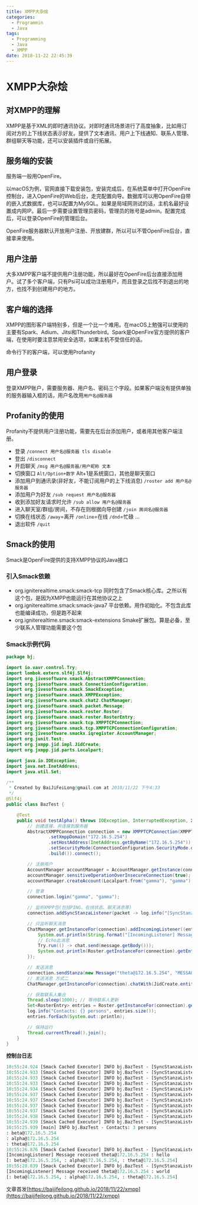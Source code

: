 ```yaml
---
title: XMPP大杂烩
categories:
  - Programmin
  - Java
tags:
  - Programming
  - Java
  - XMPP
date: 2018-11-22 22:45:39
---
```


# XMPP大杂烩

## 对XMPP的理解

XMPP是基于XML的即时通讯协议。对即时通讯场景进行了高度抽象，比如用订阅对方的上下线状态表示好友。提供了文本通讯、用户上下线通知、联系人管理、群组聊天等功能，还可以安装插件或自行拓展。

## 服务端的安装

服务端一般用OpenFire。

以macOS为例，官网直接下载安装包，安装完成后，在系统菜单中打开OpenFire控制台，进入OpenFire的Web后台，走完配置向导。数据库可以用OpenFire自带的嵌入式数据库，也可以配置为MySQL。如果是局域网测试的话，主机名最好设置成内网IP。最后一步需要设置管理员密码，管理员的账号是admin。配置完成后，可以登录OpenFire的管理后台。

<!--more-->

OpenFire服务器默认开放用户注册、开放建群，所以可以不管OpenFire后台，直接拿来使用。

## 用户注册

大多XMPP客户端不提供用户注册功能，所以最好在OpenFire后台直接添加用户。试了多个客户端，只有Psi可以成功注册用户，而且登录之后找不到退出的地方，也找不到创建用户的地方。

## 客户端的选择

XMPP的图形客户端特别多，但是一个比一个难用。在macOS上勉强可以使用的主要有Spark、Adium、Jitsi和Thunderbird。Spark是OpenFire官方提供的客户端，在使用时要注意禁用安全选项，如果主机不受信任的话。

命令行下的客户端，可以使用Profanity

## 用户登录

登录XMPP账户，需要服务器、用户名、密码三个字段。如果客户端没有提供单独的服务器输入框的话，用户名改用`用户名@服务器`

## Profanity的使用

Profanity不提供用户注册功能，需要先在后台添加用户，或者用其他客户端注册。

- 登录 `/connect 用户名@服务器 tls disable`
- 登出 `/disconnect`
- 开启聊天 `/msg 用户名@服务器/用户昵称 文本`
- 切换窗口 `Alt/Option+数字` Alt+1是系统窗口，其他是聊天窗口
- 添加用户到通讯录(非好友，不能订阅用户的上下线消息) `/roster add 用户名@服务器`
- 添加用户为好友 `/sub request 用户名@服务器`
- 收到添加好友请求时允许 `/sub allow 用户名@服务器`
- 进入聊天室/群组/房间，不存在则根据向导创建 `/join 房间名@服务器`
- 切换在线状态 `/away`=离开 `/online`=在线 `/dnd`=忙碌 ...
- 退出软件 `/quit`

## Smack的使用

Smack是OpenFire提供的支持XMPP协议的Java接口

### 引入Smack依赖

- org.igniterealtime.smack:smack-tcp 同时包含了Smack核心库。之所以有这个包，是因为XMPP也能运行在其他协议之上
- org.igniterealtime.smack:smack-java7 平台依赖。用作初始化。不包含此库也能编译成功，但是跑不起来
- org.igniterealtime.smack:smack-extensions Smake扩展包。算是必备，至少联系人管理功能需要这个包

### Smack示例代码

```java
package bj;

import io.vavr.control.Try;
import lombok.extern.slf4j.Slf4j;
import org.jivesoftware.smack.AbstractXMPPConnection;
import org.jivesoftware.smack.ConnectionConfiguration;
import org.jivesoftware.smack.SmackException;
import org.jivesoftware.smack.XMPPException;
import org.jivesoftware.smack.chat2.ChatManager;
import org.jivesoftware.smack.packet.Message;
import org.jivesoftware.smack.roster.Roster;
import org.jivesoftware.smack.roster.RosterEntry;
import org.jivesoftware.smack.tcp.XMPPTCPConnection;
import org.jivesoftware.smack.tcp.XMPPTCPConnectionConfiguration;
import org.jivesoftware.smackx.iqregister.AccountManager;
import org.junit.Test;
import org.jxmpp.jid.impl.JidCreate;
import org.jxmpp.jid.parts.Localpart;

import java.io.IOException;
import java.net.InetAddress;
import java.util.Set;

/**
 * Created by BaiJiFeiLong@gmail.com at 2018/11/22 下午4:33
 */
@Slf4j
public class BazTest {

    @Test
    public void testAlpha() throws IOException, InterruptedException, XMPPException, SmackException {
        // 创建连接，并连接到服务器
        AbstractXMPPConnection connection = new XMPPTCPConnection(XMPPTCPConnectionConfiguration.builder()
                .setXmppDomain("172.16.5.254")
                .setHostAddress(InetAddress.getByName("172.16.5.254")) // 服务器地址直接用IP的话，不能用setHost()
                .setSecurityMode(ConnectionConfiguration.SecurityMode.disabled) // 禁用安全模式，如果服务器不受信任
                .build()).connect();

        // 注册用户
        AccountManager accountManager = AccountManager.getInstance(connection);
        accountManager.sensitiveOperationOverInsecureConnection(true);
        accountManager.createAccount(Localpart.from("gamma"), "gamma");

        // 登录
        connection.login("gamma", "gamma");

        // 监听XMPP包(包括PING、在线状态、聊天消息等)
        connection.addSyncStanzaListener(packet -> log.info("[SyncStanzaListener] Packet received {}", packet), stanza -> true);

        // 只监听聊天消息
        ChatManager.getInstanceFor(connection).addIncomingListener((entityBareJid, message, chat) -> {
            System.out.println(String.format("[IncomingListener] Message received %s : %s", entityBareJid, message.getBody()));
            // Echo此消息
            Try.run(() -> chat.send(message.getBody()));
            System.out.println(Roster.getInstanceFor(connection).getEntries());
        });

        // 发送消息
        connection.sendStanza(new Message("theta@172.16.5.254", "MESSAGE_BY_CONNECTION"));
        // 发送消息 方式二
        ChatManager.getInstanceFor(connection).chatWith(JidCreate.entityBareFrom("theta@172.16.5.254")).send("MESSAGE_BY_CHAT_MANAGER");

        // 获取联系人集合
        Thread.sleep(1000); // 等待联系人更新
        Set<RosterEntry> entries = Roster.getInstanceFor(connection).getEntries();
        log.info("Contacts: {} persons", entries.size());
        entries.forEach(System.out::println);

        // 保持运行
        Thread.currentThread().join();
    }
}
```

**控制台日志**

```pascal
10:55:24.924 [Smack Cached Executor] INFO bj.BazTest - [SyncStanzaListener] Packet received IQ Stanza (query jabber:iq:roster) [to=gamma@172.16.5.254/612m1g1ciz,id=gvsBl-5,type=result,]
10:55:24.933 [Smack Cached Executor] INFO bj.BazTest - [SyncStanzaListener] Packet received Presence Stanza [to=gamma@172.16.5.254/612m1g1ciz,from=gamma@172.16.5.254/1gwvh0rdvv,id=L85kQ-6,type=available,]
10:55:24.933 [Smack Cached Executor] INFO bj.BazTest - [SyncStanzaListener] Packet received Presence Stanza [to=gamma@172.16.5.254/612m1g1ciz,from=gamma@172.16.5.254/1pj92olp11,id=RamcN-7,type=available,]
10:55:24.933 [Smack Cached Executor] INFO bj.BazTest - [SyncStanzaListener] Packet received Presence Stanza [to=gamma@172.16.5.254/612m1g1ciz,from=gamma@172.16.5.254/8aadbwm30s,id=xkaYN-7,type=available,]
10:55:24.934 [Smack Cached Executor] INFO bj.BazTest - [SyncStanzaListener] Packet received Presence Stanza [to=gamma@172.16.5.254/612m1g1ciz,from=gamma@172.16.5.254/profanity,id=prof_presence_595,type=available,]
10:55:24.937 [Smack Cached Executor] INFO bj.BazTest - [SyncStanzaListener] Packet received Presence Stanza [to=gamma@172.16.5.254/612m1g1ciz,from=gamma@172.16.5.254/9trigmn7f2,id=SJ41s-7,type=available,]
10:55:24.937 [Smack Cached Executor] INFO bj.BazTest - [SyncStanzaListener] Packet received Presence Stanza [to=gamma@172.16.5.254/612m1g1ciz,from=gamma@172.16.5.254/42awvmq6te,id=iMJUx-6,type=available,]
10:55:24.937 [Smack Cached Executor] INFO bj.BazTest - [SyncStanzaListener] Packet received Presence Stanza [to=gamma@172.16.5.254/612m1g1ciz,from=gamma@172.16.5.254/92ijqtzgxi,id=9gG6o-7,type=available,]
10:55:24.937 [Smack Cached Executor] INFO bj.BazTest - [SyncStanzaListener] Packet received Presence Stanza [to=gamma@172.16.5.254/612m1g1ciz,from=gamma@172.16.5.254/494vwn454w,id=byYRm-7,type=available,]
10:55:24.938 [Smack Cached Executor] INFO bj.BazTest - [SyncStanzaListener] Packet received Presence Stanza [to=gamma@172.16.5.254/612m1g1ciz,from=gamma@172.16.5.254/4wurqkoj8y,id=3BnGN-7,type=available,]
10:55:24.939 [Smack Cached Executor] INFO bj.BazTest - [SyncStanzaListener] Packet received Presence Stanza [to=gamma@172.16.5.254/612m1g1ciz,from=gamma@172.16.5.254/9vx8ve5vdm,id=YSZxk-6,type=available,]
10:55:25.939 [main] INFO bj.BazTest - Contacts: 3 persons
: beta@172.16.5.254
: alpha@172.16.5.254
: theta@172.16.5.254
10:55:26.876 [Smack Cached Executor] INFO bj.BazTest - [SyncStanzaListener] Packet received Message Stanza [to=gamma@172.16.5.254/612m1g1ciz,from=theta@172.16.5.254/profanity,id=prof_msg_670,type=chat,]
[IncomingListener] Message received theta@172.16.5.254 : hello
[: beta@172.16.5.254, : alpha@172.16.5.254, : theta@172.16.5.254]
10:55:28.839 [Smack Cached Executor] INFO bj.BazTest - [SyncStanzaListener] Packet received Message Stanza [to=gamma@172.16.5.254/612m1g1ciz,from=theta@172.16.5.254/profanity,id=prof_msg_671,type=chat,]
[IncomingListener] Message received theta@172.16.5.254 : world
[: beta@172.16.5.254, : alpha@172.16.5.254, : theta@172.16.5.254]
```

文章首发[https://baijifeilong.github.io/2018/11/22/xmpp](https://baijifeilong.github.io/2018/11/22/xmpp)
